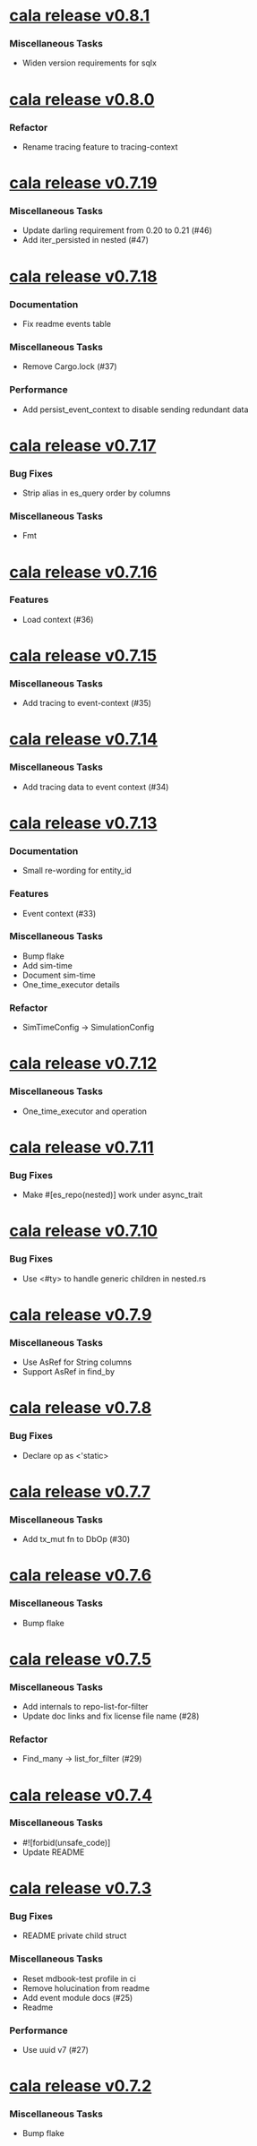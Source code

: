 # [cala release v0.8.1](https://github.com/GaloyMoney/cala/releases/tag/0.8.1)


### Miscellaneous Tasks

- Widen version requirements for sqlx

# [cala release v0.8.0](https://github.com/GaloyMoney/cala/releases/tag/0.8.0)


### Refactor

- Rename tracing feature to tracing-context

# [cala release v0.7.19](https://github.com/GaloyMoney/cala/releases/tag/0.7.19)


### Miscellaneous Tasks

- Update darling requirement from 0.20 to 0.21 (#46)
- Add iter_persisted in nested (#47)

# [cala release v0.7.18](https://github.com/GaloyMoney/cala/releases/tag/0.7.18)


### Documentation

- Fix readme events table

### Miscellaneous Tasks

- Remove Cargo.lock (#37)

### Performance

- Add persist_event_context to disable sending redundant data

# [cala release v0.7.17](https://github.com/GaloyMoney/cala/releases/tag/0.7.17)


### Bug Fixes

- Strip alias in es_query order by columns

### Miscellaneous Tasks

- Fmt

# [cala release v0.7.16](https://github.com/GaloyMoney/cala/releases/tag/0.7.16)


### Features

- Load context (#36)

# [cala release v0.7.15](https://github.com/GaloyMoney/cala/releases/tag/0.7.15)


### Miscellaneous Tasks

- Add tracing to event-context (#35)

# [cala release v0.7.14](https://github.com/GaloyMoney/cala/releases/tag/0.7.14)


### Miscellaneous Tasks

- Add tracing data to event context (#34)

# [cala release v0.7.13](https://github.com/GaloyMoney/cala/releases/tag/0.7.13)


### Documentation

- Small re-wording for entity_id

### Features

- Event context (#33)

### Miscellaneous Tasks

- Bump flake
- Add sim-time
- Document sim-time
- One_time_executor details

### Refactor

- SimTimeConfig -> SimulationConfig

# [cala release v0.7.12](https://github.com/GaloyMoney/cala/releases/tag/0.7.12)


### Miscellaneous Tasks

- One_time_executor and operation

# [cala release v0.7.11](https://github.com/GaloyMoney/cala/releases/tag/0.7.11)


### Bug Fixes

- Make #[es_repo(nested)] work under async_trait

# [cala release v0.7.10](https://github.com/GaloyMoney/cala/releases/tag/0.7.10)


### Bug Fixes

- Use <#ty> to handle generic children in nested.rs

# [cala release v0.7.9](https://github.com/GaloyMoney/cala/releases/tag/0.7.9)


### Miscellaneous Tasks

- Use AsRef<str> for String columns
- Support AsRef<str> in find_by

# [cala release v0.7.8](https://github.com/GaloyMoney/cala/releases/tag/0.7.8)


### Bug Fixes

- Declare op as <'static>

# [cala release v0.7.7](https://github.com/GaloyMoney/cala/releases/tag/0.7.7)


### Miscellaneous Tasks

- Add tx_mut fn to DbOp (#30)

# [cala release v0.7.6](https://github.com/GaloyMoney/cala/releases/tag/0.7.6)


### Miscellaneous Tasks

- Bump flake

# [cala release v0.7.5](https://github.com/GaloyMoney/cala/releases/tag/0.7.5)


### Miscellaneous Tasks

- Add internals to repo-list-for-filter
- Update doc links and fix license file name (#28)

### Refactor

- Find_many -> list_for_filter (#29)

# [cala release v0.7.4](https://github.com/GaloyMoney/cala/releases/tag/0.7.4)


### Miscellaneous Tasks

- #![forbid(unsafe_code)]
- Update README

# [cala release v0.7.3](https://github.com/GaloyMoney/cala/releases/tag/0.7.3)


### Bug Fixes

- README private child struct

### Miscellaneous Tasks

- Reset mdbook-test profile in ci
- Remove holucination from readme
- Add event module docs (#25)
- Readme

### Performance

- Use uuid v7 (#27)

# [cala release v0.7.2](https://github.com/GaloyMoney/cala/releases/tag/0.7.2)


### Miscellaneous Tasks

- Bump flake
